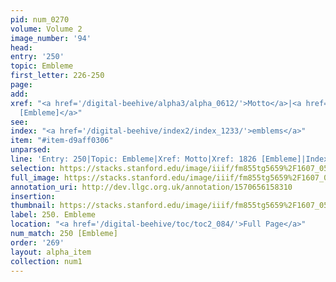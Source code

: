 ```yaml
---
pid: num_0270
volume: Volume 2
image_number: '94'
head: 
entry: '250'
topic: Embleme
first_letter: 226-250
page: 
add: 
xref: "<a href='/digital-beehive/alpha3/alpha_0612/'>Motto</a>|<a href='/digital-beehive/toc/toc2_350/'>1826
  [Embleme]</a>"
see: 
index: "<a href='/digital-beehive/index2/index_1233/'>emblems</a>"
item: "#item-d9aff0306"
unparsed: 
line: 'Entry: 250|Topic: Embleme|Xref: Motto|Xref: 1826 [Embleme]|Index: emblems|#item-d9aff0306'
selection: https://stacks.stanford.edu/image/iiif/fm855tg5659%2F1607_0561/765,3702,3061,750/full/0/default.jpg
full_image: https://stacks.stanford.edu/image/iiif/fm855tg5659%2F1607_0561/full/full/0/default.jpg
annotation_uri: http://dev.llgc.org.uk/annotation/1570656158310
insertion: 
thumbnail: https://stacks.stanford.edu/image/iiif/fm855tg5659%2F1607_0561/765,3702,600,180/250,/0/default.jpg
label: 250. Embleme
location: "<a href='/digital-beehive/toc/toc2_084/'>Full Page</a>"
num_match: 250 [Embleme]
order: '269'
layout: alpha_item
collection: num1
---
```

